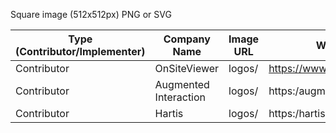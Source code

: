 Square image (512x512px) PNG or SVG

| Type (Contributor/Implementer) | Company Name | Image URL | Website URL |
| ------------------------------ | ------------ | --------- | ----------  |
| Contributor | OnSiteViewer | logos/ | https://www.onsiteviewer.com/ |
| Contributor | Augmented Interaction | logos/ | https:/augmentedinteraction.com |
| Contributor | Hartis | logos/ | https:/hartis.org |
